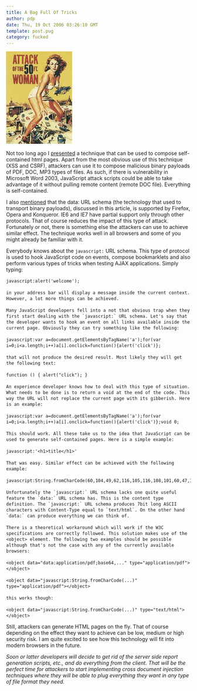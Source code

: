 ```yaml
---
title: A Bag Full Of Tricks
author: pdp
date: Thu, 19 Oct 2006 03:26:10 GMT
template: post.pug
category: fucked
---
```


![50ft Woman](/files/2006/08/50ft-woman.jpg "50ft Woman")

Not too long ago I [presented](/blog/self-contained-xss-attacks) a technique that can be used to compose self-contained html pages. Apart from the most obvious use of this technique (XSS and CSRF), attackers can use it to compose malicious binary payloads of PDF, DOC, MP3 types of files. As such, if there is vulnerability in Microsoft Word 2003, JavaScript attack scripts could be able to take advantage of it without pulling remote content (remote DOC file). Everything is self-contained.

I also [mentioned](/blog/self-contained-xss-attacks) that the data: URL schema (the technology that used to transport binary payloads), discussed in this article, is supported by Firefox, Opera and Konqueror. IE6 and IE7 have partial support only through other protocols. That of course reduces the impact of this type of attack. Fortunately or not, there is something else the attackers can use to achieve similar effect. The technique works well in all browsers and some of you might already be familiar with it.

Everybody knows about the `javascript:` URL schema. This type of protocol is used to hook JavaScript code on events, compose bookmarklets and also perform various types of tricks when testing AJAX applications. Simply typing:

    javascript:alert('welcome');

    in your address bar will display a message inside the current context. However, a lot more things can be achieved.

    Many JavaScript developers fell into a not that obvious trap when they first start dealing with the `javascript:` URL schema. Let's say that the developer wants to hook an event on all links available inside the current page. Obviously they can try something like the following:

    javascript:var a=document.getElementsByTagName('a');for(var i=0;i<a.length;i++)a[i].onclick=function(){alert('click')};

    that will not produce the desired result. Most likely they will get the following text:

    function () { alert("click"); }

    An experience developer knows how to deal with this type of situation. What needs to be done is to return a void at the end of the code. This way the URL will not replace the current page with its gibberish. Here is an example:

    javascript:var a=document.getElementsByTagName('a');for(var i=0;i<a.length;i++)a[i].onclick=function(){alert('click')};void 0;

    This should work. All these take us to the idea that JavaScript can be used to generate self-contained pages. Here is a simple example:

    javascript:'<h1>title</h1>'

    That was easy. Similar effect can be achieved with the following example:

    javascript:String.fromCharCode(60,104,49,62,116,105,116,108,101,60,47,104,49,62)

    Unfortunately the `javascript:` URL schema lacks one quite useful feature the `data:` URL schema has. This is the content type definition. The `javascript:` URL schema produces 7bit long ASCII characters with Content-Type equal to `text/html`. On the other hand `data:` can produce everything we can think of.

    There is a theoretical workaround which will work if the W3C specifications are correctly followed. This solution makes use of the <object> element. The following two examples should be possible although that's not the case with any of the currently available browsers:

    <object data="data:application/pdf;base64,..." type="application/pdf"></object>

    <object data="javascript:String.fromCharCode(...)" type="application/pdf"></object>

    this works though:

    <object data="javascript:String.fromCharCode(...)" type="text/html"></object>

Still, attackers can generate HTML pages on the fly. That of course depending on the effect they want to achieve can be low, medium or high security risk. I am quite excited to see how this technology will fit into modern browsers in the future.

_Soon or latter developers will decide to get rid of the server side report generation scripts, etc., and do everything from the client. That will be the perfect time for attackers to start implementing cross document injection techniques where they will be able to plug everything they want in any type of file format they need._
